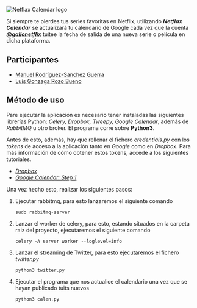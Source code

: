 ![Netflax Calendar logo](http://i.imgur.com/E4wKn4j.png)

Si siempre te pierdes tus series favoritas en Netflix, utilizando ***Netflax Calendar*** se actualizará tu calendario de Google cada vez que la cuenta ***[@gallonetflix](https://twitter.com/gallonetflix)*** tuitee la fecha de salida de una nueva serie o película en dicha plataforma.

## Participantes

- [Manuel Rodríguez-Sanchez Guerra](https://github.com/manuelrdsg)
- [Luis Gonzaga Rozo Bueno](https://github.com/luisrozo)

## Método de uso

Pare ejecutar la aplicación es necesario tener instaladas las siguientes librerías Python: *Celery, Dropbox, Tweepy, Google Calendar*, además de *RabbitMQ* u otro broker. El programa corre sobre **Python3**.

Antes de esto, además, hay que rellenar el fichero *credentials.py* con los *tokens* de acceso a la aplicación tanto en *Google* como en *Dropbox*. Para más información de cómo obtener estos tokens, accede a los siguientes tutoriales. 
* [*Dropbox*](https://blogs.dropbox.com/developers/2014/05/generate-an-access-token-for-your-own-account/)
* [*Google Calendar: Step 1*](https://developers.google.com/google-apps/calendar/quickstart/python)

Una vez hecho esto, realizar los siguientes pasos:

1. Ejecutar rabbitmq, para esto lanzaremos el siguiente comando
	```
	sudo rabbitmq-server
    ```
    
2. Lanzar el worker de celery, para esto, estando situados en la carpeta raiz del proyecto, ejecutaremos el siguiente comando
	```
	celery -A server worker --loglevel=info
    ```

3. Lanzar el streaming de Twitter, para esto ejecutaremos el fichero *twitter.py*
	```
	python3 twitter.py
    ```
    
4. Ejecutar el programa que nos actualice el calendario una vez que se hayan publicado tuits nuevos
	```
	python3 calen.py
    ```
